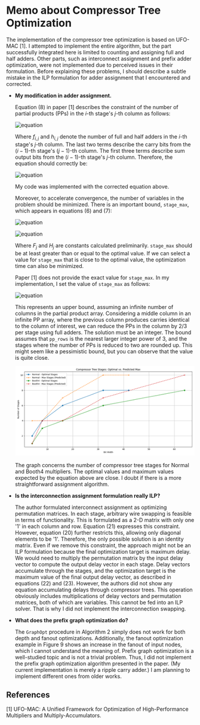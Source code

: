 # Memo about Compressor Tree Optimization

The implementation of the compressor tree optimization is based on UFO-MAC [1]. I attempted to implement the entire algorithm, but the part successfully integrated here is limited to counting and assigning full and half adders. Other parts, such as interconnect assignment and prefix adder optimization, were not implemented due to perceived issues in their formulation. Before explaining these problems, I should describe a subtle mistake in the ILP formulation for adder assignment that I encountered and corrected.

*   **My modification in adder assignment.**

    Equation (8) in paper [1] describes the constraint of the number of partial products (PPs) in the $i$-th stage's $j$-th column as follows:

    ![equation](https://latex.codecogs.com/svg.latex?pp_{i,j}=pp_{i-1,j}%20-%202f_{i,j}%20-%20h_{i,j}%20+%20f_{i-1,j-1}%20+%20h_{i-1,j-1}%20%5Cquad%20(8))

    Where $f_{i,j}$ and $h_{i,j}$ denote the number of full and half adders in the $i$-th stage's $j$-th column. The last two terms describe the carry bits from the $(i-1)$-th stage's $(j-1)$-th column. The first three terms describe sum output bits from the $(i-1)$-th stage's $j$-th column. Therefore, the equation should correctly be:

    ![equation](https://latex.codecogs.com/svg.latex?pp_{i,j}=pp_{i-1,j}%20-%202f_{i-1,j}%20-%20h_{i-1,j}%20+%20f_{i-1,j-1}%20+%20h_{i-1,j-1})

    My code was implemented with the corrected equation above.

    Moreover, to accelerate convergence, the number of variables in the problem should be minimized. There is an important bound, `stage_max`, which appears in equations (6) and (7):

    ![equation](https://latex.codecogs.com/svg.latex?%5Csum_{i=0}^{stage%5C_max}f_{i,j}=F_j%20%5Cquad%20(6))

    ![equation](https://latex.codecogs.com/svg.latex?%5Csum_{i=0}^{stage%5C_max}h_{i,j}=H_j%20%5Cquad%20(7))

    Where $F_j$ and $H_j$ are constants calculated preliminarily. `stage_max` should be at least greater than or equal to the optimal value. If we can select a value for `stage_max` that is close to the optimal value, the optimization time can also be minimized.

    Paper [1] does not provide the exact value for `stage_max`. In my implementation, I set the value of `stage_max` as follows:

    ![equation](https://latex.codecogs.com/svg.latex?stage%5C_max%20=%20%5Clog_{3/2}%20(%203%5E{%5Clog_3%20(pp%5C_rows)}/2%20))

    This represents an upper bound, assuming an infinite number of columns in the partial product array. Considering a middle column in an infinite PP array, where the previous column produces carries identical to the column of interest, we can reduce the PPs in the column by 2/3 per stage using full adders. The solution must be an integer. The bound assumes that `pp_rows` is the nearest larger integer power of 3, and the stages where the number of PPs is reduced to two are rounded up. This might seem like a pessimistic bound, but you can observe that the value is quite close.  

    ![Compressor Tree Stages: Optimal vs. Predicted Max](compressor_tree_stages.png)

    The graph concerns the number of compressor tree stages for Normal and Booth4 multipliers. The optimal values and maximum values expected by the equation above are close. I doubt if there is a more straightforward assignment algorithm.

*   **Is the interconnection assignment formulation really ILP?**

    The author formulated interconnect assignment as optimizing permutation matrices. In each stage, arbitrary wire swapping is feasible in terms of functionality. This is formulated as a 2-D matrix with only one '1' in each column and row. Equation (21) expresses this constraint. However, equation (20) further restricts this, allowing only diagonal elements to be '1'. Therefore, the only possible solution is an identity matrix. Even if we remove this constraint, the approach might not be an ILP formulation because the final optimization target is maximum delay. We would need to multiply the permutation matrix by the input delay vector to compute the output delay vector in each stage. Delay vectors accumulate through the stages, and the optimization target is the maximum value of the final output delay vector, as described in equations (22) and (23). However, the authors did not show any equation accumulating delays through compressor trees. This operation obviously includes multiplications of delay vectors and permutation matrices, both of which are variables. This cannot be fed into an ILP solver. That is why I did not implement the interconnection swapping.

*   **What does the prefix graph optimization do?**

    The `GraphOpt` procedure in Algorithm 2 simply does not work for both depth and fanout optimizations. Additionally, the fanout optimization example in Figure 9 shows an increase in the fanout of input nodes, which I cannot understand the meaning of. Prefix graph optimization is a well-studied topic and is not a trivial problem. Thus, I did not implement the prefix graph optimization algorithm presented in the paper. (My current implementation is merely a ripple carry adder.) I am planning to implement different ones from older works.

## References

[1] UFO-MAC: A Unified Framework for Optimization of High-Performance Multipliers and Multiply-Accumulators.
